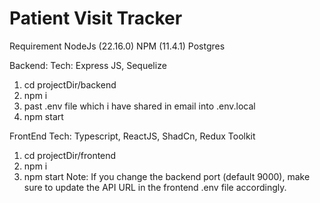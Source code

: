 # Patient Visit Tracker

Requirement
NodeJs (22.16.0)
NPM (11.4.1)
Postgres

Backend:
Tech: Express JS, Sequelize
1. cd projectDir/backend
2. npm i
3. past .env file which i have shared in email into .env.local
5. npm start

FrontEnd
Tech: Typescript, ReactJS, ShadCn, Redux Toolkit
1. cd projectDir/frontend
2. npm i
3. npm start
Note: If you change the backend port (default 9000), make sure to update the API URL in the frontend .env file accordingly.
